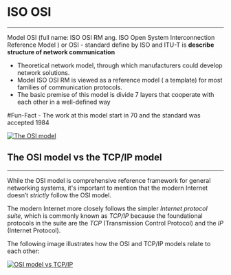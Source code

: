 # ISO OSI
---
Model OSI  (full name: ISO OSI RM ang. ISO Open System Interconnection Reference Model ) or OSI - standard define by ISO and ITU-T is **describe structure of network communication** 
- Theoretical network model, through which manufacturers could develop network solutions.
- Model ISO OSI RM  is viewed as a reference model ( a template) for most families of communication protocols.
- The basic premise of this model is divide 7 layers that cooperate with each other in a well-defined way

#Fun-Fact  - The work at this model start in 70 and the standard was accepted 1984

[![The OSI model](https://i.stack.imgur.com/WG5r8.jpg)](https://i.stack.imgur.com/WG5r8.jpg)


## The OSI model vs the TCP/IP model
---
While the OSI model is comprehensive reference framework for general networking systems, it's important to mention that the modern Internet doesn’t _strictly_ follow the OSI model.

The modern Internet more closely follows the simpler _Internet protocol suite_, which is commonly known as _TCP/IP_ because the foundational protocols in the suite are the _TCP_ (Transmission Control Protocol) and the _IP_ (Internet Protocol).

The following image illustrates how the OSI and TCP/IP models relate to each other:

[![OSI model vs TCP/IP](https://i.stack.imgur.com/ysG0q.jpg)](https://i.stack.imgur.com/ysG0q.jpg)
